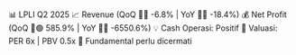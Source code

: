 📊 LPLI Q2 2025
📈 Revenue (QoQ 🔻🔴 -6.8% | YoY 🔻🔴 -18.4%)
💰 Net Profit (QoQ 🔼🟢 585.9% | YoY 🔻🔴 -6550.6%)
💡 Cash Operasi: Positif
🧮 Valuasi: PER 6x | PBV 0.5x
🧱 Fundamental perlu dicermati
